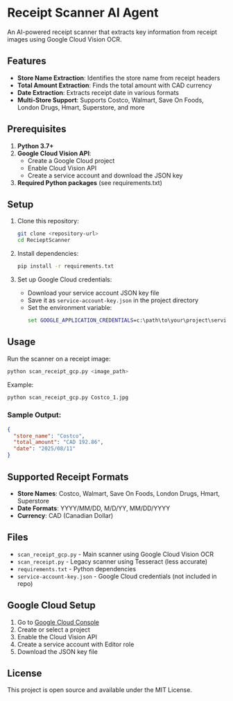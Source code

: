 # Receipt Scanner AI Agent

An AI-powered receipt scanner that extracts key information from receipt images using Google Cloud Vision OCR.

## Features

- **Store Name Extraction**: Identifies the store name from receipt headers
- **Total Amount Extraction**: Finds the total amount with CAD currency
- **Date Extraction**: Extracts receipt date in various formats
- **Multi-Store Support**: Supports Costco, Walmart, Save On Foods, London Drugs, Hmart, Superstore, and more

## Prerequisites

1. **Python 3.7+**
2. **Google Cloud Vision API**: 
   - Create a Google Cloud project
   - Enable Cloud Vision API
   - Create a service account and download the JSON key
3. **Required Python packages** (see requirements.txt)

## Setup

1. Clone this repository:
   ```bash
   git clone <repository-url>
   cd RecieptScanner
   ```

2. Install dependencies:
   ```bash
   pip install -r requirements.txt
   ```

3. Set up Google Cloud credentials:
   - Download your service account JSON key file
   - Save it as `service-account-key.json` in the project directory
   - Set the environment variable:
     ```cmd
     set GOOGLE_APPLICATION_CREDENTIALS=c:\path\to\your\project\service-account-key.json
     ```

## Usage

Run the scanner on a receipt image:

```bash
python scan_receipt_gcp.py <image_path>
```

Example:
```bash
python scan_receipt_gcp.py Costco_1.jpg
```

### Sample Output:
```json
{
  "store_name": "Costco", 
  "total_amount": "CAD 192.86", 
  "date": "2025/08/11"
}
```

## Supported Receipt Formats

- **Store Names**: Costco, Walmart, Save On Foods, London Drugs, Hmart, Superstore
- **Date Formats**: YYYY/MM/DD, M/D/YY, MM/DD/YYYY
- **Currency**: CAD (Canadian Dollar)

## Files

- `scan_receipt_gcp.py` - Main scanner using Google Cloud Vision OCR
- `scan_receipt.py` - Legacy scanner using Tesseract (less accurate)
- `requirements.txt` - Python dependencies
- `service-account-key.json` - Google Cloud credentials (not included in repo)

## Google Cloud Setup

1. Go to [Google Cloud Console](https://console.cloud.google.com/)
2. Create or select a project
3. Enable the Cloud Vision API
4. Create a service account with Editor role
5. Download the JSON key file

## License

This project is open source and available under the MIT License.
